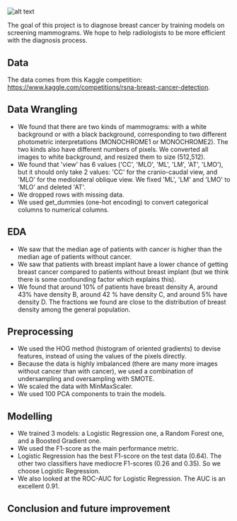 # 

![alt text](
https://github.com/nhongphuc/RSNA-breast-cancer-detection/blob/main/TitlePic.png?raw=true)


The goal of this project is to diagnose breast cancer by training models on screening mammograms. We hope to help radiologists to be more efficient with the
diagnosis process.

## Data

The data comes from this Kaggle competition:
https://www.kaggle.com/competitions/rsna-breast-cancer-detection. 

## Data Wrangling

- We found that there are two kinds of mammograms: with a white background or with a black background, corresponding to two different photometric interpretations (MONOCHROME1 or MONOCHROME2). The two kinds also have different numbers of pixels. We converted all images to white background, and resized them to size (512,512).
- We found that 'view' has 6 values ('CC', 'MLO', 'ML', 'LM', 'AT', 'LMO'), but it should only take 2 values: 'CC' for the cranio-caudal view, and 'MLO' for the mediolateral oblique view. We fixed 'ML', 'LM' and 'LMO' to 'MLO' and deleted 'AT'.
- We dropped rows with missing data.
- We used get_dummies (one-hot encoding) to convert categorical columns to numerical columns.

## EDA

- We saw that the median age of patients with cancer is higher than the median age of patients without cancer.
- We saw that patients with breast implant have a lower chance of getting breast cancer compared to patients without breast implant (but we think there is some confounding factor which explains this).
- We found that around 10% of patients have breast density A, around 43% have density B, around 42 % have density C, and around 5% have density D. The fractions we found are close to the distribution of breast density among the general population.

## Preprocessing

- We used the HOG method (histogram of oriented gradients) to devise features, instead of using the values of the pixels directly.
- Because the data is highly imbalanced (there are many more images without cancer than with cancer), we used a combination of undersampling and oversampling with SMOTE.
- We scaled the data with MinMaxScaler.
- We used 100 PCA components to train the models.

## Modelling
- We trained 3 models: a Logistic Regression one, a Random Forest one, and a Boosted Gradient one.
- We used the F1-score as the main performance metric.
- Logistic Regression has the best F1-score on the test data (0.64). The other two classifiers have mediocre F1-scores (0.26 and 0.35). So we choose Logistic Regression.
- We also looked at the ROC-AUC for Logistic Regression. The AUC is an excellent 0.91.

## Conclusion and future improvement
